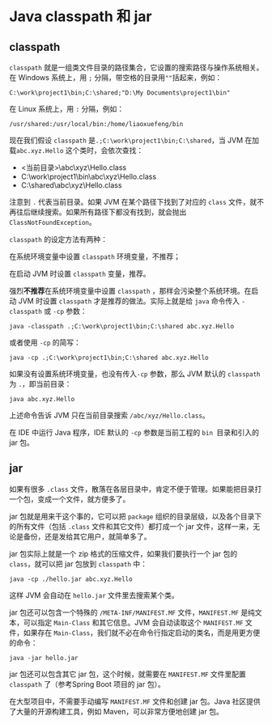 # Java classpath 和 jar

## classpath

`classpath` 就是一组类文件目录的路径集合，它设置的搜索路径与操作系统相关。在 Windows 系统上，用 `;` 分隔，带空格的目录用`""`括起来，例如：

```
C:\work\project1\bin;C:\shared;"D:\My Documents\project1\bin"
```

在 Linux 系统上，用 `:` 分隔，例如：

```
/usr/shared:/usr/local/bin:/home/liaoxuefeng/bin
```

现在我们假设 `classpath` 是`.;C:\work\project1\bin;C:\shared`，当 JVM 在加载`abc.xyz.Hello` 这个类时，会依次查找：

- <当前目录>\abc\xyz\Hello.class
- C:\work\project1\bin\abc\xyz\Hello.class
- C:\shared\abc\xyz\Hello.class

注意到 `.` 代表当前目录。如果 JVM 在某个路径下找到了对应的 `class` 文件，就不再往后继续搜索。如果所有路径下都没有找到，就会抛出 `ClassNotFoundException`。

`classpath` 的设定方法有两种：

在系统环境变量中设置 `classpath` 环境变量，不推荐；

在启动 JVM 时设置 `classpath` 变量，推荐。

强烈**不推荐**在系统环境变量中设置 `classpath` ，那样会污染整个系统环境。在启动 JVM 时设置 `classpath` 才是推荐的做法。实际上就是给 `java` 命令传入 `-classpath` 或 `-cp` 参数：

```
java -classpath .;C:\work\project1\bin;C:\shared abc.xyz.Hello
```

或者使用 `-cp` 的简写：

```
java -cp .;C:\work\project1\bin;C:\shared abc.xyz.Hello
```

如果没有设置系统环境变量，也没有传入`-cp` 参数，那么 JVM 默认的 `classpath` 为 `.`，即当前目录：

```
java abc.xyz.Hello
```

上述命令告诉 JVM 只在当前目录搜索 `/abc/xyz/Hello.class`。

在 IDE 中运行 Java 程序，IDE 默认的 `-cp` 参数是当前工程的 `bin `目录和引入的 jar 包。

## jar

如果有很多 `.class` 文件，散落在各层目录中，肯定不便于管理。如果能把目录打一个包，变成一个文件，就方便多了。

jar 包就是用来干这个事的，它可以把 `package` 组织的目录层级，以及各个目录下的所有文件（包括 `.class` 文件和其它文件）都打成一个 jar 文件，这样一来，无论是备份，还是发给其它用户，就简单多了。

jar 包实际上就是一个 zip 格式的压缩文件，如果我们要执行一个 jar 包的 `class`，就可以把 jar 包放到 `classpath` 中：

```
java -cp ./hello.jar abc.xyz.Hello
```

这样 JVM 会自动在 `hello.jar` 文件里去搜索某个类。

jar 包还可以包含一个特殊的 `/META-INF/MANIFEST.MF` 文件，`MANIFEST.MF` 是纯文本，可以指定 `Main-Class` 和其它信息。JVM 会自动读取这个 `MANIFEST.MF` 文件，如果存在 `Main-Class`，我们就不必在命令行指定启动的类名，而是用更方便的命令：

```
java -jar hello.jar
```

jar 包还可以包含其它 jar 包，这个时候，就需要在 `MANIFEST.MF` 文件里配置 `classpath` 了（参考Spring Boot 项目的 jar 包）。

在大型项目中，不需要手动编写 `MANIFEST.MF` 文件和创建 jar 包。Java 社区提供了大量的开源构建工具，例如 Maven，可以非常方便地创建 jar 包。

